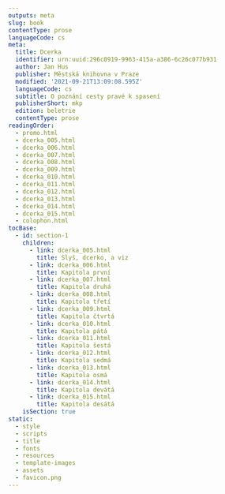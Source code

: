 ```yaml
---
outputs: meta
slug: book
contentType: prose
languageCode: cs
meta:
  title: Dcerka
  identifier: urn:uuid:296c0919-9963-415a-a386-6c26c077b931
  author: Jan Hus
  publisher: Městská knihovna v Praze
  modified: '2021-09-21T13:09:08.595Z'
  languageCode: cs
  subtitle: O poznání cesty pravé k spasení
  publisherShort: mkp
  edition: beletrie
  contentType: prose
readingOrder:
  - promo.html
  - dcerka_005.html
  - dcerka_006.html
  - dcerka_007.html
  - dcerka_008.html
  - dcerka_009.html
  - dcerka_010.html
  - dcerka_011.html
  - dcerka_012.html
  - dcerka_013.html
  - dcerka_014.html
  - dcerka_015.html
  - colophon.html
tocBase:
  - id: section-1
    children:
      - link: dcerka_005.html
        title: Slyš, dcerko, a viz
      - link: dcerka_006.html
        title: Kapitola první
      - link: dcerka_007.html
        title: Kapitola druhá
      - link: dcerka_008.html
        title: Kapitola třetí
      - link: dcerka_009.html
        title: Kapitola čtvrtá
      - link: dcerka_010.html
        title: Kapitola pátá
      - link: dcerka_011.html
        title: Kapitola šestá
      - link: dcerka_012.html
        title: Kapitola sedmá
      - link: dcerka_013.html
        title: Kapitola osmá
      - link: dcerka_014.html
        title: Kapitola devátá
      - link: dcerka_015.html
        title: Kapitola desátá
    isSection: true
static:
  - style
  - scripts
  - title
  - fonts
  - resources
  - template-images
  - assets
  - favicon.png
---
```

